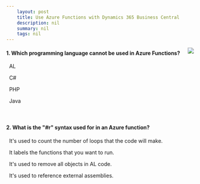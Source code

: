 ```yaml
---
    layout: post
    title: Use Azure Functions with Dynamics 365 Business Central  
    description: nil
    summary: nil
    tags: nil
---
```



 <a target="_blank" href="https://docs.microsoft.com/en-us/learn/modules/use-azure-functions/6-check/"><i class="fas fa-external-link-alt"></i> </a>
 <img align="right" src="https://docs.microsoft.com/en-us/learn/achievements/use-azure-functions.svg">
####  1. Which programming language cannot be used in Azure Functions?


<i class='fas fa-check-square' style='color: Dodgerblue;'></i> &nbsp;&nbsp;AL

<i class='far fa-square'></i> &nbsp;&nbsp;C#

<i class='far fa-square'></i> &nbsp;&nbsp;PHP

<i class='far fa-square'></i> &nbsp;&nbsp;Java
<br />
<br />
<br />

####  2. What is the "#r" syntax used for in an Azure function?


<i class='far fa-square'></i> &nbsp;&nbsp;It's used to count the number of loops that the code will make.

<i class='far fa-square'></i> &nbsp;&nbsp;It labels the functions that you want to run.

<i class='far fa-square'></i> &nbsp;&nbsp;It's used to remove all objects in AL code.

<i class='fas fa-check-square' style='color: Dodgerblue;'></i> &nbsp;&nbsp;It's used to reference external assemblies.
<br />
<br />
<br />
